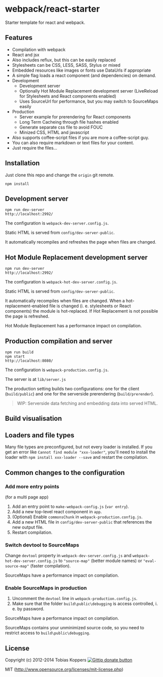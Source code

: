 # webpack/react-starter

Starter template for react and webpack.

## Features

* Compilation with webpack
* React and jsx
* Also includes reflux, but this can be easily replaced
* Stylesheets can be CSS, LESS, SASS, Stylus or mixed
* Embedded resources like images or fonts use DataUrls if appropriate
* A simple flag loads a react component (and dependencies) on demand.
* Development
  * Development server
  * Optionally Hot Module Replacement development server (LiveReload for Stylesheets and React components enabled)
  * Uses SourceUrl for performance, but you may switch to SourceMaps easily
* Production
  * Server example for prerendering for React components
  * Long Term Cacheing through file hashes enabled
  * Generate separate css file to avoid FOUC
  * Minized CSS, HTML and javascript
* Also supports coffee-script files if you are more a coffee-script guy.
* You can also require markdown or text files for your content.
* Just require the files...

## Installation

Just clone this repo and change the `origin` git remote.

``` text
npm install
```


## Development server

``` text
npm run dev-server
http://localhost:2992/
```

The configuration is `webpack-dev-server.config.js`.

Static HTML is served from `config/dev-server-public`.

It automatically recompiles and refreshes the page when files are changed.


## Hot Module Replacement development server

``` text
npm run dev-server
http://localhost:2992/
```

The configuration is `webpack-hot-dev-server.config.js`.

Static HTML is served from `config/dev-server-public`.

It automatically recompiles when files are changed. When a hot-replacement-enabled file is changed (i. e. stylesheets or React components) the module is hot-replaced. If Hot Replacement is not possible the page is refreshed.

Hot Module Replacement has a performance impact on compilation.


## Production compilation and server

``` text
npm run build
npm start
http://localhost:8080/
```

The configuration is `webpack-production.config.js`.

The server is at `lib/server.js`

The production setting builds two configurations: one for the client (`build/public`) and one for the serverside prerendering (`build/prerender`).

> WIP: Serverside data fetching and embedding data into served HTML.


## Build visualisation




## Loaders and file types

Many file types are preconfigured, but not every loader is installed. If you get an error like `Cannot find module "xxx-loader"`, you'll need to install the loader with `npm install xxx-loader --save` and restart the compilation.


## Common changes to the configuration

### Add more entry points

(for a multi page app)

1. Add an entry point to `make-webpack-config.js` (`var entry`).
2. Add a new top-level react component in `app`.
3. (Optional) Enable `commonsChunk` in `webpack-production.config.js`.
4. Add a new HTML file in `config/dev-server-public` that references the new output file.
5. Restart compilation.

### Switch devtool to SourceMaps

Change `devtool` property in `webpack-dev-server.config.js` and `webpack-hot-dev-server.config.js` to `"source-map"` (better module names) or `"eval-source-map"` (faster compilation).

SourceMaps have a performance impact on compilation.

### Enable SourceMaps in production

1. Uncomment the `devtool` line in `webpack-production.config.js`.
2. Make sure that the folder `build\public\debugging` is access controlled, i. e. by password.

SourceMaps have a performance impact on compilation.

SourceMaps contains your unminimized source code, so you need to restrict access to `build\public\debugging`.


## License

Copyright (c) 2012-2014 Tobias Koppers [![Gittip donate button](http://img.shields.io/gittip/sokra.png)](https://www.gittip.com/sokra/)

MIT (http://www.opensource.org/licenses/mit-license.php)
